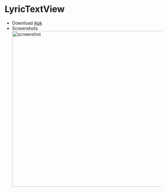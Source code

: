 # LyricTextView

- Download [Apk](https://github.com/ubdc/LyricTextView/blob/master/bin/LyricTextView.apk?raw=true)
- Screenshots
    <img src="./demonstration.gif" alt="screenshot" title="screenshot" height="500" />
